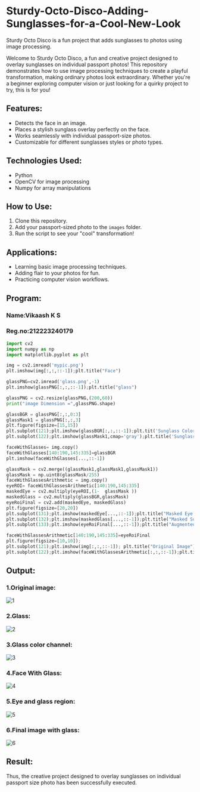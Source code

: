 # Sturdy-Octo-Disco-Adding-Sunglasses-for-a-Cool-New-Look

Sturdy Octo Disco is a fun project that adds sunglasses to photos using image processing.

Welcome to Sturdy Octo Disco, a fun and creative project designed to overlay sunglasses on individual passport photos! This repository demonstrates how to use image processing techniques to create a playful transformation, making ordinary photos look extraordinary. Whether you're a beginner exploring computer vision or just looking for a quirky project to try, this is for you!

## Features:
- Detects the face in an image.
- Places a stylish sunglass overlay perfectly on the face.
- Works seamlessly with individual passport-size photos.
- Customizable for different sunglasses styles or photo types.

## Technologies Used:
- Python
- OpenCV for image processing
- Numpy for array manipulations

## How to Use:
1. Clone this repository.
2. Add your passport-sized photo to the `images` folder.
3. Run the script to see your "cool" transformation!

## Applications:
- Learning basic image processing techniques.
- Adding flair to your photos for fun.
- Practicing computer vision workflows.

## Program:
### Name:Vikaash K S
### Reg.no:212223240179

```python
import cv2
import numpy as np
import matplotlib.pyplot as plt

img = cv2.imread('mypic.png')
plt.imshow(img[:,:,::-1]);plt.title("Face")

glassPNG=cv2.imread('glass.png',-1)
plt.imshow(glassPNG[:,:,::-1]);plt.title("glass")

glassPNG = cv2.resize(glassPNG,(200,60))
print("image Dimension =",glassPNG.shape)

glassBGR = glassPNG[:,:,0:3]
glassMask1 = glassPNG[:,:,3]
plt.figure(figsize=[15,15])
plt.subplot(121);plt.imshow(glassBGR[:,:,::-1]);plt.tit('Sunglass Color channels');
plt.subplot(122);plt.imshow(glassMask1,cmap='gray');plt.title('Sunglass Alpha channel');

faceWithGlasses= img.copy()
faceWithGlasses[140:190,145:335]=glassBGR
plt.imshow(faceWithGlasses[...,::-1])

glassMask = cv2.merge((glassMask1,glassMask1,glassMask1))
glassMask = np.uint8(glassMask/255)
faceWithGlassesArithmetic = img.copy()
eyeROI= faceWithGlassesArithmetic[140:190,145:335]
maskedEye = cv2.multiply(eyeROI,(1-  glassMask ))
maskedGlass = cv2.multiply(glassBGR,glassMask)
eyeRoiFinal = cv2.add(maskedEye, maskedGlass)
plt.figure(figsize=[20,20])
plt.subplot(131);plt.imshow(maskedEye[...,::-1]);plt.title("Masked Eye Region")
plt.subplot(132);plt.imshow(maskedGlass[...,::-1]);plt.title("Masked Sunglass Region")
plt.subplot(133);plt.imshow(eyeRoiFinal[...,::-1]);plt.title("Augmented Eye and Sunglass")

faceWithGlassesArithmetic[140:190,145:335]=eyeRoiFinal
plt.figure(figsize=[10,10]);
plt.subplot(121);plt.imshow(img[:,:,::-1]); plt.title("Original Image");
plt.subplot(122);plt.imshow(faceWithGlassesArithmetic[:,:,::-1]);plt.title("With Sunglasses");
```
## Output:
### 1.Original image:
![1](https://github.com/user-attachments/assets/17ecffb6-6cc0-4c54-97d8-6efee23ef982)

### 2.Glass:
![2](https://github.com/user-attachments/assets/18267b7b-0126-4c7d-bdf7-2d65dcca80d1)

### 3.Glass color channel:
![3](https://github.com/user-attachments/assets/aa1432ec-9697-484c-bcd3-97e4e51efa7a)

### 4.Face With Glass:
![4](https://github.com/user-attachments/assets/6f1a49ab-f5b4-4564-b22b-a9a589b9f337)

### 5.Eye and glass region:
![5](https://github.com/user-attachments/assets/e74cca80-028c-436d-a508-f279eb13fa70)

### 6.Final image with glass:
![6](https://github.com/user-attachments/assets/0c669a1b-fcfa-4786-a272-453304376fb7)

## Result:
Thus, the creative project designed to overlay sunglasses on individual passport size photo has been successfully executed.
